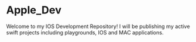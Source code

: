 # Apple_Dev
Welcome to my IOS Development Repository!
I will be publishing my active swift projects including playgrounds, IOS and MAC applications.
